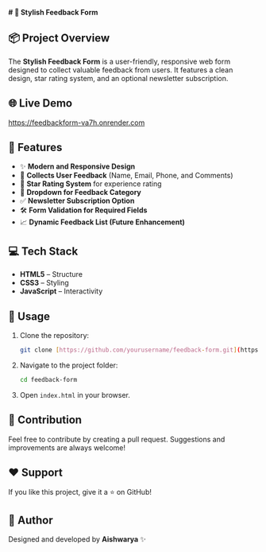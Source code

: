 **# 📝 Stylish Feedback Form**

## 📦 Project Overview
The **Stylish Feedback Form** is a user-friendly, responsive web form designed to collect valuable feedback from users. It features a clean design, star rating system, and an optional newsletter subscription.

## 🌐 Live Demo
https://feedbackform-va7h.onrender.com

## 🔧 Features
- ✨ **Modern and Responsive Design**
- 📨 **Collects User Feedback** (Name, Email, Phone, and Comments)
- 🌟 **Star Rating System** for experience rating
- 📃 **Dropdown for Feedback Category**
- ✅ **Newsletter Subscription Option**
- 🛠️ **Form Validation for Required Fields**
- 📈 **Dynamic Feedback List (Future Enhancement)**

## 💻 Tech Stack
- **HTML5** – Structure
- **CSS3** – Styling
- **JavaScript** – Interactivity

## 📝 Usage
1. Clone the repository:
   ```sh
   git clone [https://github.com/yourusername/feedback-form.git](https://github.com/ishwarya-18/Feedback_form)
   ```
2. Navigate to the project folder:
   ```sh
   cd feedback-form
   ```
3. Open `index.html` in your browser.

## 💪 Contribution
Feel free to contribute by creating a pull request. Suggestions and improvements are always welcome!

## ❤️ Support
If you like this project, give it a ⭐ on GitHub!

## 👤 Author
Designed and developed by **Aishwarya** ✨

